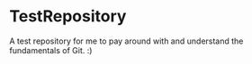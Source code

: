 # TestRepository
A test repository for me to pay around with and understand the fundamentals of Git. :)
